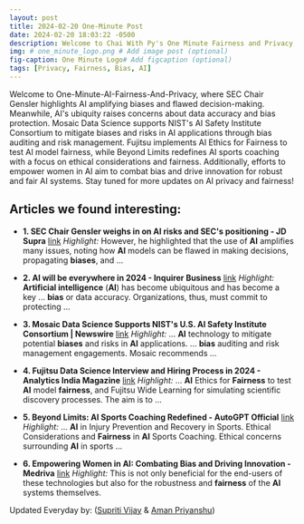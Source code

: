 ```yaml
---
layout: post
title: 2024-02-20 One-Minute Post
date: 2024-02-20 18:03:22 -0500
description: Welcome to Chai With Py's One Minute Fairness and Privacy, which aims to provide you the current happenings in the world of Fairness, Privacy, and AI.
img: # one_minute_logo.png # Add image post (optional)
fig-caption: One Minute Logo# Add figcaption (optional)
tags: [Privacy, Fairness, Bias, AI]
---
```


Welcome to One-Minute-AI-Fairness-And-Privacy, where SEC Chair Gensler highlights AI amplifying biases and flawed decision-making. Meanwhile, AI's ubiquity raises concerns about data accuracy and bias protection. Mosaic Data Science supports NIST's AI Safety Institute Consortium to mitigate biases and risks in AI applications through bias auditing and risk management. Fujitsu implements AI Ethics for Fairness to test AI model fairness, while Beyond Limits redefines AI sports coaching with a focus on ethical considerations and fairness. Additionally, efforts to empower women in AI aim to combat bias and drive innovation for robust and fair AI systems. Stay tuned for more updates on AI privacy and fairness!

## Articles we found interesting:

- **1. SEC Chair Gensler weighs in on <b>AI</b> risks and SEC&#39;s positioning - JD Supra** [link](https://www.jdsupra.com/legalnews/sec-chair-gensler-weighs-in-on-ai-risks-2934409/)
_Highlight:_ However, he highlighted that the use of <b>AI</b> amplifies many issues, noting how <b>AI</b> models can be flawed in making decisions, propagating <b>biases</b>, and&nbsp;...

- **2. <b>AI</b> will be everywhere in 2024 - Inquirer Business** [link](https://business.inquirer.net/446209/ai-will-be-everywhere-in-2024)
_Highlight:_ <b>Artificial intelligence</b> (<b>AI</b>) has become ubiquitous and has become a key ... <b>bias</b> or data accuracy. Organizations, thus, must commit to protecting&nbsp;...

- **3. Mosaic Data Science Supports NIST&#39;s U.S. <b>AI</b> Safety Institute Consortium | Newswire** [link](https://www.newswire.com/news/mosaic-data-science-supports-nist-s-u-s-ai-safety-institute-consortium-22244886)
_Highlight:_ ... <b>AI</b> technology to mitigate potential <b>biases</b> and risks in <b>AI</b> applications. ... <b>bias</b> auditing and risk management engagements. Mosaic recommends&nbsp;...

- **4. Fujitsu Data Science Interview and Hiring Process in 2024 - Analytics India Magazine** [link](https://analyticsindiamag.com/fujitsu-data-science-hiring-process/)
_Highlight:_ ... <b>AI</b> Ethics for <b>Fairness</b> to test <b>AI</b> model <b>fairness</b>, and Fujitsu Wide Learning for simulating scientific discovery processes. The aim is to&nbsp;...

- **5. Beyond Limits: <b>AI</b> Sports Coaching Redefined - AutoGPT Official** [link](https://autogpt.net/beyond-limits-ai-sports-coaching-redefined/)
_Highlight:_ ... <b>AI</b> in Injury Prevention and Recovery in Sports. Ethical Considerations and <b>Fairness</b> in <b>AI</b> Sports Coaching. Ethical concerns surrounding <b>AI</b> in sports&nbsp;...

- **6. Empowering Women in <b>AI</b>: Combating Bias and Driving Innovation - Medriva** [link](https://medriva.com/health/womens-health/empowering-women-in-ai-combating-bias-and-driving-innovation/)
_Highlight:_ This is not only beneficial for the end-users of these technologies but also for the robustness and <b>fairness</b> of the <b>AI</b> systems themselves.


Updated Everyday by: (<a href="https://supritivijay.github.io/">Supriti Vijay</a> & <a href="https://amanpriyanshu.github.io/">Aman Priyanshu</a>)

